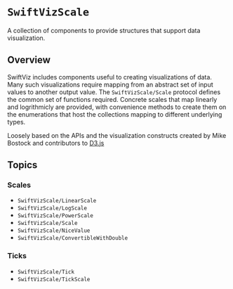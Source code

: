 # ``SwiftVizScale``

A collection of components to provide structures that support data visualization.

## Overview

SwiftViz includes components useful to creating visualizations of data.
Many such visualizations require mapping from an abstract set of input values to another output value.
The ``SwiftVizScale/Scale`` protocol defines the common set of functions required. 
Concrete scales that map linearly and logrithmicly are provided, with convenience methods to create them on the enumerations that host the collections mapping to different underlying types.

Loosely based on the APIs and the visualization constructs created by Mike Bostock and contributors to [D3.js](https://d3js.org)

## Topics

### Scales

- ``SwiftVizScale/LinearScale``
- ``SwiftVizScale/LogScale``
- ``SwiftVizScale/PowerScale``
- ``SwiftVizScale/Scale``
- ``SwiftVizScale/NiceValue``
- ``SwiftVizScale/ConvertibleWithDouble``

### Ticks

- ``SwiftVizScale/Tick``
- ``SwiftVizScale/TickScale``
